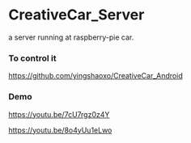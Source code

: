 # CreativeCar_Server
a server running at raspberry-pie car.

### To control it
https://github.com/yingshaoxo/CreativeCar_Android

### Demo
https://youtu.be/7cU7rgz0z4Y

https://youtu.be/8o4yUu1eLwo
